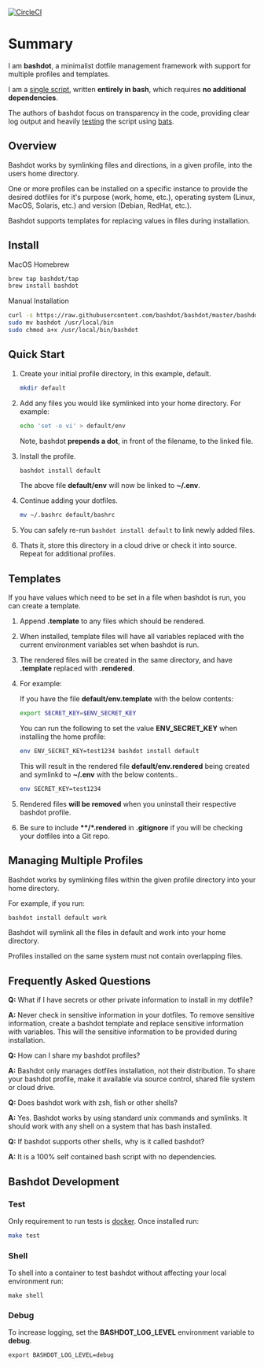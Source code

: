 [![CircleCI](https://circleci.com/gh/bashdot/bashdot/tree/master.svg?style=svg)](https://circleci.com/gh/bashdot/bashdot/tree/master)

# Summary

I am **bashdot**, a minimalist dotfile management framework with support for 
multiple profiles and templates.

I am a [single script](https://github.com/bashdot/bashdot/blob/master/bashdot), written
**entirely in bash**, which requires **no additional dependencies**.

The authors of bashdot focus on transparency in the code, providing
clear log output and heavily [testing](https://circleci.com/gh/bashdot/bashdot/tree/master)
the script using [bats](https://github.com/sstephenson/bats).

## Overview

Bashdot works by symlinking files and directions, in a given profile, into the
users home directory.

One or more profiles can be installed on a specific instance to provide
the desired dotfiles for it's purpose (work, home, etc.), operating
system (Linux, MacOS, Solaris, etc.) and version (Debian, RedHat, etc.).

Bashdot supports templates for replacing values in files during installation.

## Install

MacOS Homebrew

```sh
brew tap bashdot/tap
brew install bashdot
```

Manual Installation

```sh
curl -s https://raw.githubusercontent.com/bashdot/bashdot/master/bashdot > bashdot
sudo mv bashdot /usr/local/bin
sudo chmod a+x /usr/local/bin/bashdot
```

## Quick Start

1. Create your initial profile directory, in this example, default.

    ```sh
    mkdir default
    ```

1. Add any files you would like symlinked into your home directory. For example:


    ```sh
    echo 'set -o vi' > default/env
    ```

    Note, bashdot **prepends a dot**, in front of the filename, to the linked file.


1. Install the profile.

    ```sh
    bashdot install default
    ```

    The above file **default/env** will now be linked to **~/.env**.

1. Continue adding your dotfiles.


   ```sh
   mv ~/.bashrc default/bashrc
   ```

1. You can safely re-run ```bashdot install default``` to link newly added files.

1. Thats it, store this directory in a cloud drive or check it into source. Repeat for additional profiles.

## Templates

If you have values which need to be set in a file when bashdot is run, you can create a template.

1. Append **.template** to any files which should be rendered.

1. When installed, template files will have all variables replaced with the current
environment variables set when bashdot is run.

1. The rendered files will be created in the same directory, and have **.template** replaced
with **.rendered**.

1. For example:

    If you have the file **default/env.template** with the below contents:

    ```sh
    export SECRET_KEY=$ENV_SECRET_KEY
    ```

    You can run the following to set the value **ENV_SECRET_KEY** when installing the home profile:

    ```sh
    env ENV_SECRET_KEY=test1234 bashdot install default
    ```

    This will result in the rendered file **default/env.rendered** being created and symlinkd to **~/.env** with the below contents..

    ```sh
    env SECRET_KEY=test1234
    ```

1. Rendered files **will be removed** when you uninstall their respective bashdot profile.

1. Be sure to include **\*\*/\*.rendered** in **.gitignore** if you will be checking your dotfiles
into a Git repo.

## Managing Multiple Profiles

Bashdot works by symlinking files within the given profile directory into your home directory.

For example, if you run:

```sh
bashdot install default work
```

Bashdot will symlink all the files in default and work into your home directory.

Profiles installed on the same system must not contain overlapping files.

## Frequently Asked Questions

**Q:** What if I have secrets or other private information to install in my dotfile?

**A:** Never check in sensitive information in your dotfiles. To remove
sensitive information, create a bashdot template and replace sensitive information
with variables. This will the sensitive information to be provided during installation.

**Q:** How can I share my bashdot profiles?

**A:** Bashdot only manages dotfiles installation, not their distribution. To share your
bashdot profile, make it available via source control, shared file system or cloud drive.

**Q:** Does bashdot work with zsh, fish or other shells?

**A:** Yes. Bashdot works by using standard unix commands and symlinks. It should work 
with any shell on a system that has bash installed.

**Q:** If bashdot supports other shells, why is it called bashdot?

**A:** It is a 100% self contained bash script with no dependencies.

## Bashdot Development

### Test

Only requirement to run tests is [docker](https://docs.docker.com/install/). Once installed run:

```sh
make test
```

### Shell

To shell into a container to test bashdot without affecting your local environment run:

```
make shell
```

### Debug

To increase logging, set the **BASHDOT_LOG_LEVEL** environment variable to **debug**.

```
export BASHDOT_LOG_LEVEL=debug
```
